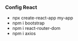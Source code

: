 ###  Config React

<ul>
<li>npx create-react-app my-app</li>
<li>npm i bootstrap</li>
<li>npm i react-router-dom</li>
<li>npm i axios</li>

</ul>